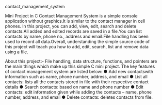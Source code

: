 contact_management_system

Mini Project in C Contact Management System is a simple console application without graphics.It is similar to the contact manager in cell phones.
In this project, you can add, view, edit, search and delete contacts.All added and edited records are saved in a file.You can list contacts by name, phone no., address and email.File handling has been used to record all data.Overall, understanding the simple source code of this project will teach you how to add, edit, search, list and remove data using a file.

About this project:- File handling, data structure, functions, and pointers are the main things which make up this simple C mini project.
The key features of contact management system are listed below:
● Add new contactswith information such as name, phone number, address, and email
● List all contacts: lists all the contacts stored in file with their respective contact details
● Search contacts: based on name and phone number
● Edit contacts: edit information given while adding the contacts – name, phone number, address, and email
● Delete contacts: deletes contacts from file.
